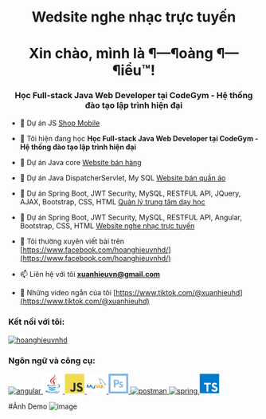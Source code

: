 <h1 align="center">Wedsite nghe nhạc trực tuyến</h1>
<h1 align="center">Xin chào, mình là ¶—¶oàng  ¶—¶iểu™!</h1>
<h3 align="center">Học Full-stack Java Web Developer tại CodeGym - Hệ thống đào tạo lập trình hiện đại</h3>

- 🔭 Dự án JS [Shop Mobile](https://xuanhieuvnhd.github.io/shop/)

- 🌱 Tôi hiện đang học **Học Full-stack Java Web Developer tại CodeGym - Hệ thống đào tạo lập trình hiện đại**

- 👯 Dự án Java core [Website bán hàng](https://github.com/xuanhieuvnhd/CaseStudyMD2)

- 🤝 Dự án Java DispatcherServlet, My SQL [Website bán quần áo](https://github.com/xuanhieuvnhd/case-study-md3)

- 🤝 Dự án Spring Boot, JWT Security, MySQL, RESTFUL API, JQuery, AJAX, Bootstrap, CSS, HTML [Quản lý trung tâm dạy học](https://github.com/xuanhieuvnhd/CaseStudy-MD4)
- 🤝 Dự án Spring Boot, JWT Security, MySQL, RESTFUL API, Angular, Bootstrap, CSS, HTML [Website nghe nhạc trực tuyến](https://github.com/xuanhieuvnhd/CaseMD6)

- 📝 Tôi thường xuyên viết bài trên [https://www.facebook.com/hoanghieuvnhd/](https://www.facebook.com/hoanghieuvnhd/)

- 📫 Liên hệ với tôi **xuanhieuvn@gmail.com**

- 📄 Những video ngắn của tôi [https://www.tiktok.com/@xuanhieuhd](https://www.tiktok.com/@xuanhieuhd)

<h3 align="left">Kết nối với tôi:</h3>
<p align="left">
<a href="https://fb.com/hoanghieuvnhd" target="blank"><img align="center" src="https://raw.githubusercontent.com/rahuldkjain/github-profile-readme-generator/master/src/images/icons/Social/facebook.svg" alt="hoanghieuvnhd" height="30" width="40" /></a>
</p>

<h3 align="left">Ngôn ngữ và công cụ:</h3>
<p align="left"> <a href="https://angular.io" target="_blank" rel="noreferrer"> <img src="https://angular.io/assets/images/logos/angular/angular.svg" alt="angular" width="40" height="40"/> </a> <a href="https://www.java.com" target="_blank" rel="noreferrer"> <img src="https://raw.githubusercontent.com/devicons/devicon/master/icons/java/java-original.svg" alt="java" width="40" height="40"/> </a> <a href="https://developer.mozilla.org/en-US/docs/Web/JavaScript" target="_blank" rel="noreferrer"> <img src="https://raw.githubusercontent.com/devicons/devicon/master/icons/javascript/javascript-original.svg" alt="javascript" width="40" height="40"/> </a> <a href="https://www.mysql.com/" target="_blank" rel="noreferrer"> <img src="https://raw.githubusercontent.com/devicons/devicon/master/icons/mysql/mysql-original-wordmark.svg" alt="mysql" width="40" height="40"/> </a> <a href="https://www.photoshop.com/en" target="_blank" rel="noreferrer"> <img src="https://raw.githubusercontent.com/devicons/devicon/master/icons/photoshop/photoshop-line.svg" alt="photoshop" width="40" height="40"/> </a> <a href="https://postman.com" target="_blank" rel="noreferrer"> <img src="https://www.vectorlogo.zone/logos/getpostman/getpostman-icon.svg" alt="postman" width="40" height="40"/> </a> <a href="https://spring.io/" target="_blank" rel="noreferrer"> <img src="https://www.vectorlogo.zone/logos/springio/springio-icon.svg" alt="spring" width="40" height="40"/> </a> <a href="https://www.typescriptlang.org/" target="_blank" rel="noreferrer"> <img src="https://raw.githubusercontent.com/devicons/devicon/master/icons/typescript/typescript-original.svg" alt="typescript" width="40" height="40"/> </a> </p>

#Ảnh Demo
![image](https://user-images.githubusercontent.com/104875522/210937254-edf6284d-e918-4e20-abbc-20331f220770.png)
